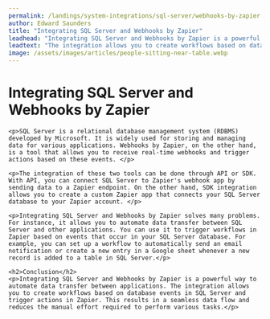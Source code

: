 ```yaml
---
permalink: /landings/system-integrations/sql-server/webhooks-by-zapier
author: Edward Saunders
title: "Integrating SQL Server and Webhooks by Zapier"
leadhead: "Integrating SQL Server and Webhooks by Zapier is a powerful way to automate data transfer between applications"
leadtext: "The integration allows you to create workflows based on database events in SQL Server and trigger actions in Zapier. This results in a seamless data flow and reduces the manual effort required to perform various tasks."
image: /assets/images/articles/people-sitting-near-table.webp
---
```

<div class="arttext">	<h1>Integrating SQL Server and Webhooks by Zapier</h1>
	
	<p>SQL Server is a relational database management system (RDBMS) developed by Microsoft. It is widely used for storing and managing data for various applications. Webhooks by Zapier, on the other hand, is a tool that allows you to receive real-time webhooks and trigger actions based on these events. </p>

	<p>The integration of these two tools can be done through API or SDK. With API, you can connect SQL Server to Zapier's webhook app by sending data to a Zapier endpoint. On the other hand, SDK integration allows you to create a custom Zapier app that connects your SQL Server database to your Zapier account. </p>

	<p>Integrating SQL Server and Webhooks by Zapier solves many problems. For instance, it allows you to automate data transfer between SQL Server and other applications. You can use it to trigger workflows in Zapier based on events that occur in your SQL Server database. For example, you can set up a workflow to automatically send an email notification or create a new entry in a Google sheet whenever a new record is added to a table in SQL Server.</p>

	<h2>Conclusion</h2>
	<p>Integrating SQL Server and Webhooks by Zapier is a powerful way to automate data transfer between applications. The integration allows you to create workflows based on database events in SQL Server and trigger actions in Zapier. This results in a seamless data flow and reduces the manual effort required to perform various tasks.</p>

</div>